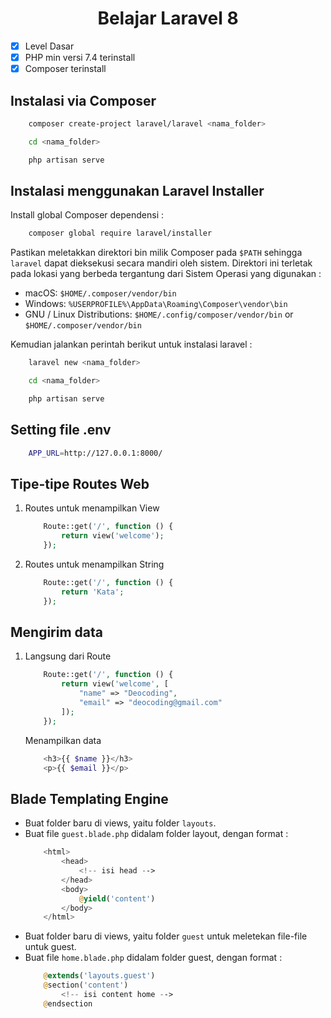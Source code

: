 <h1 align="center">Belajar Laravel 8</h1>

-   [x] Level Dasar
-   [x] PHP min versi 7.4 terinstall
-   [x] Composer terinstall

## Instalasi via Composer

```bash
    composer create-project laravel/laravel <nama_folder>

    cd <nama_folder>

    php artisan serve
```

## Instalasi menggunakan Laravel Installer

Install global Composer dependensi :

```bash
    composer global require laravel/installer
```

Pastikan meletakkan direktori bin milik Composer pada `$PATH` sehingga `laravel` dapat dieksekusi secara mandiri oleh sistem. Direktori ini terletak pada lokasi yang berbeda tergantung dari Sistem Operasi yang digunakan :

-   macOS: `$HOME/.composer/vendor/bin`
-   Windows: `%USERPROFILE%\AppData\Roaming\Composer\vendor\bin`
-   GNU / Linux Distributions: `$HOME/.config/composer/vendor/bin` or `$HOME/.composer/vendor/bin`

Kemudian jalankan perintah berikut untuk instalasi laravel :

```bash
    laravel new <nama_folder>

    cd <nama_folder>

    php artisan serve
```

## Setting file .env

```bash
    APP_URL=http://127.0.0.1:8000/
```

## Tipe-tipe Routes Web

1.  Routes untuk menampilkan View
    ```php
        Route::get('/', function () {
            return view('welcome');
        });
    ```
1.  Routes untuk menampilkan String
    ```php
        Route::get('/', function () {
            return 'Kata';
        });
    ```

## Mengirim data

1.  Langsung dari Route

    ```php
        Route::get('/', function () {
            return view('welcome', [
                "name" => "Deocoding",
                "email" => "deocoding@gmail.com"
            ]);
        });
    ```

    Menampilkan data

    ```php
        <h3>{{ $name }}</h3>
        <p>{{ $email }}</p>
    ```

## Blade Templating Engine

-   Buat folder baru di views, yaitu folder `layouts`.
-   Buat file `guest.blade.php` didalam folder layout, dengan format :
    ```php
        <html>
            <head>
                <!-- isi head -->
            </head>
            <body>
                @yield('content')
            </body>
        </html>
    ```
-   Buat folder baru di views, yaitu folder `guest` untuk meletekan file-file untuk guest.
-   Buat file `home.blade.php` didalam folder guest, dengan format :
    ```php
        @extends('layouts.guest')
        @section('content')
            <!-- isi content home -->
        @endsection
    ```
